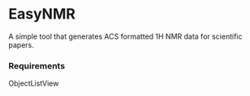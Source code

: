 # EasyNMR
A simple tool that generates ACS formatted 1H NMR data for scientific papers.


### Requirements
ObjectListView
